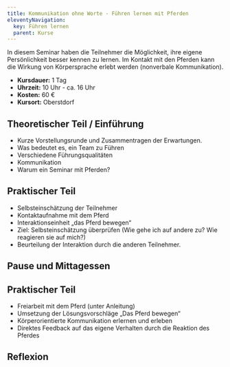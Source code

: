 ```yaml
---
title: Kommunikation ohne Worte - Führen lernen mit Pferden
eleventyNavigation:
  key: Führen lernen
  parent: Kurse
---
```

<!-- {{gallery>:kommunikation}} -->

In diesem Seminar haben die Teilnehmer die Möglichkeit, ihre eigene Persönlichkeit besser kennen zu lernen. Im Kontakt mit den Pferden kann die Wirkung von Körpersprache erlebt werden (nonverbale Kommunikation).


*  **Kursdauer:** 1 Tag
*  **Uhrzeit:** 10 Uhr - ca. 16 Uhr
*  **Kosten:** 60 €
*  **Kursort:** Oberstdorf
    

## Theoretischer Teil / Einführung

*  Kurze Vorstellungsrunde und Zusammentragen der Erwartungen.
*  Was bedeutet es, ein Team zu Führen
*  Verschiedene Führungsqualitäten
*  Kommunikation
*  Warum ein Seminar mit Pferden?


## Praktischer Teil

*  Selbsteinschätzung der Teilnehmer
*  Kontaktaufnahme mit dem Pferd
*  Interaktionseinheit „das Pferd bewegen“
*  Ziel: Selbsteinschätzung überprüfen (Wie gehe ich auf andere zu? Wie reagieren sie auf mich?)
*  Beurteilung der Interaktion durch die anderen Teilnehmer.


## Pause und Mittagessen


## Praktischer Teil

*  Freiarbeit mit dem Pferd (unter Anleitung)
*  Umsetzung der Lösungsvorschläge „Das Pferd bewegen“
*  Körperorientierte Kommunikation erlernen und erleben
*  Direktes Feedback auf das eigene Verhalten durch die Reaktion des Pferdes


## Reflexion